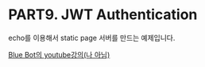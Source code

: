 # PART9. JWT Authentication 

echo를 이용해서 static page 서버를 만드는 예제입니다.

[Blue Bot의 youtube강의(나 아님)](https://youtu.be/JjGZzk4C2po)